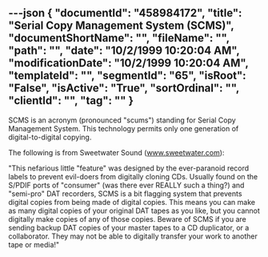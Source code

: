---json
{
  "documentId": "458984172",
  "title": "Serial Copy Management System (SCMS)",
  "documentShortName": "",
  "fileName": "",
  "path": "",
  "date": "10/2/1999 10:20:04 AM",
  "modificationDate": "10/2/1999 10:20:04 AM",
  "templateId": "",
  "segmentId": "65",
  "isRoot": "False",
  "isActive": "True",
  "sortOrdinal": "",
  "clientId": "",
  "tag": ""
}
---

SCMS is an acronym (pronounced &quot;scums&quot;) standing for Serial Copy Management System. This technology permits only one generation of digital-to-digital copying.

The following is from Sweetwater Sound (www.sweetwater.com):

&quot;This nefarious little &quot;feature&quot; was designed by the ever-paranoid record labels to prevent evil-doers from digitally cloning CDs. Usually found on the S/PDIF ports of &quot;consumer&quot; (was there ever REALLY such a thing?) and &quot;semi-pro&quot; DAT recorders, SCMS is a bit flagging system that prevents digital copies from being made of digital copies. This means you can make as many digital copies of your original DAT tapes as you like, but you cannot digitally make copies of any of those copies. Beware of SCMS if you are sending backup DAT copies of your master tapes to a CD duplicator, or a collaborator. They may not be able to digitally transfer your work to another tape or media!&quot;
